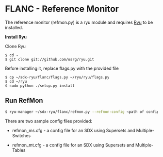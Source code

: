 # FLANC - Reference Monitor

The reference monitor (refmon.py) is a ryu module and requires [Ryu](http://osrg.github.io/ryu/) to be installed.

__Install Ryu__

Clone Ryu  

    $ cd ~  
    $ git clone git://github.com/osrg/ryu.git  

Before installing it, replace flags.py with the provided file

    $ cp ~/sdx-ryu/flanc/flags.py ~/ryu/ryu/flags.py
    $ cd ~/ryu
    $ sudo python ./setup.py install

## Run RefMon

```bash
$ ryu-manager ~/sdx-ryu/flanc/refmon.py --refmon-config <path of config file>
```

There are two sample config files provided:

* refmon_ms.cfg - a config file for an SDX using Supersets and Multiple-Switches

* refmon_mt.cfg - a config file for an SDX using Supersets and Multiple-Tables

